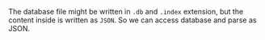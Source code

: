 The database file might be written in `.db` and `.index` extension, but the content inside is written as `JSON`. So we can access database and parse as JSON.
